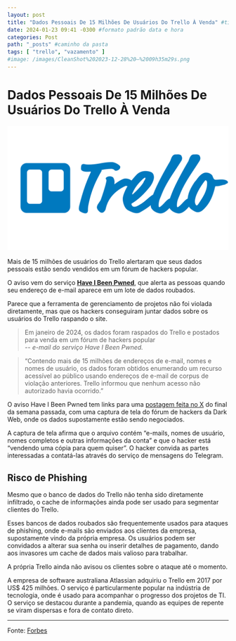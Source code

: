 ```yaml
---
layout: post
title: "Dados Pessoais De 15 Milhões De Usuários Do Trello À Venda" #titulo para a barra de enderecos
date: 2024-01-23 09:41 -0300 #formato padrão data e hora
categories: Post
path: "_posts" #caminho da pasta
tags: [ "trello", "vazamento" ]
#image: /images/CleanShot%202023-12-28%20—%2009h35m29s.png
---
```


# Dados Pessoais De 15 Milhões De Usuários Do Trello À Venda
![](/images/trello-logo.png)

Mais de 15 milhões de usuários do Trello alertaram que seus dados pessoais estão sendo vendidos em um fórum de hackers popular.

O aviso vem do serviço [**Have I Been Pwned**](https://haveibeenpwned.com/PwnedWebsites#Trello), que alerta as pessoas quando seu endereço de e-mail aparece em um lote de dados roubados.

Parece que a ferramenta de gerenciamento de projetos não foi violada diretamente, mas que os hackers conseguiram juntar dados sobre os usuários do Trello raspando o site.

>Em janeiro de 2024, os dados foram raspados do Trello e postados para venda em um fórum de hackers popular  
-- *e-mail do serviço Have I Been Pwned.*

>“Contendo mais de 15 milhões de endereços de e-mail, nomes e nomes de usuário, os dados foram obtidos enumerando um recurso acessível ao público usando endereços de e-mail de corpus de violação anteriores. Trello informou que nenhum acesso não autorizado havia ocorrido.”

O aviso Have I Been Pwned tem links para uma [postagem feita no X](https://twitter.com/H4ckManac/status/1747527579559411959) do final da semana passada, com uma captura de tela do fórum de hackers da Dark Web, onde os dados supostamente estão sendo negociados.

A captura de tela afirma que o arquivo contém “e-mails, nomes de usuário, nomes completos e outras informações da conta” e que o hacker está “vendendo uma cópia para quem quiser”. O hacker convida as partes interessadas a contatá-las através do serviço de mensagens do Telegram.

## Risco de Phishing

Mesmo que o banco de dados do Trello não tenha sido diretamente infiltrado, o cache de informações ainda pode ser usado para segmentar clientes do Trello.

Esses bancos de dados roubados são frequentemente usados para ataques de phishing, onde e-mails são enviados aos clientes da empresa, supostamente vindo da própria empresa. Os usuários podem ser convidados a alterar sua senha ou inserir detalhes de pagamento, dando aos invasores um cache de dados mais valioso para trabalhar.

A própria Trello ainda não avisou os clientes sobre o ataque até o momento.

A empresa de software australiana Atlassian adquiriu o Trello em 2017 por US$ 425 milhões. O serviço é particularmente popular na indústria de tecnologia, onde é usado para acompanhar o progresso dos projetos de TI. O serviço se destacou durante a pandemia, quando as equipes de repente se viram dispersas e fora de contato direto.

___


Fonte: [Forbes](https://www.forbes.com/sites/barrycollins/2024/01/23/personal-details-of-15-million-trello-users-up-for-sale/?sh=1a8ff984d94b)
